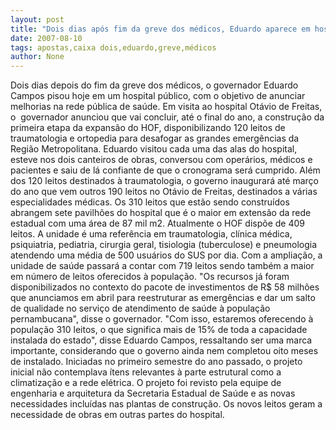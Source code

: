 ```yaml
---
layout: post
title: "Dois dias após fim da greve dos médicos, Eduardo aparece em hospital e anuncia melhorias na rede"
date: 2007-08-10
tags: apostas,caixa dois,eduardo,greve,médicos
author: None
---
```

Dois dias depois do fim da greve dos m&eacute;dicos, o governador Eduardo Campos pisou hoje em um hospital p&uacute;blico, com o objetivo de anunciar melhorias na rede p&uacute;blica de sa&uacute;de. Em visita ao hospital Ot&aacute;vio de Freitas, o&nbsp; governador anunciou que vai concluir, at&eacute; o final do ano, a constru&ccedil;&atilde;o da primeira etapa da expans&atilde;o do HOF, disponibilizando 120 leitos de traumatologia e ortopedia para desafogar as grandes emerg&ecirc;ncias da Regi&atilde;o Metropolitana. 
Eduardo visitou cada uma das alas do hospital, esteve nos dois canteiros de obras, conversou com oper&aacute;rios, m&eacute;dicos e pacientes e saiu de l&aacute; confiante de que o cronograma ser&aacute; cumprido. 
Al&eacute;m dos 120 leitos destinados &agrave; traumatologia, o governo inaugurar&aacute; at&eacute; mar&ccedil;o do ano que vem outros 190 leitos no Ot&aacute;vio de Freitas, destinados a v&aacute;rias especialidades m&eacute;dicas. 
Os 310 leitos que est&atilde;o sendo constru&iacute;dos abrangem sete pavilh&otilde;es do hospital que &eacute; o maior em extens&atilde;o da rede estadual com uma &aacute;rea de 87 mil m2. Atualmente o HOF disp&otilde;e de 409 leitos. A unidade &eacute; uma refer&ecirc;ncia em traumatologia, cl&iacute;nica m&eacute;dica, psiquiatria, pediatria, cirurgia geral, tisiologia (tuberculose) e pneumologia atendendo uma m&eacute;dia de 500 usu&aacute;rios do SUS por dia. Com a amplia&ccedil;&atilde;o, a unidade de sa&uacute;de passar&aacute; a contar com 719 leitos sendo tamb&eacute;m a maior em n&uacute;mero de leitos oferecidos &agrave; popula&ccedil;&atilde;o. 
&quot;Os recursos j&aacute; foram disponibilizados no contexto do pacote de investimentos de R$ 58 milh&otilde;es que anunciamos em abril para reestruturar as emerg&ecirc;ncias e dar um salto de qualidade no servi&ccedil;o de atendimento de sa&uacute;de &agrave; popula&ccedil;&atilde;o pernambucana&quot;, disse o governador. 
&quot;Com isso, estaremos oferecendo &agrave; popula&ccedil;&atilde;o 310 leitos, o que significa mais de 15% de toda a capacidade instalada do estado&quot;, disse Eduardo Campos, ressaltando ser uma marca importante, considerando que o governo ainda nem completou oito meses de instalado. 
Iniciadas no primeiro semestre do ano passado, o projeto inicial n&atilde;o contemplava &iacute;tens relevantes &agrave; parte estrutural como a climatiza&ccedil;&atilde;o e a rede el&eacute;trica. O projeto foi revisto pela equipe de engenharia e arquitetura da Secretaria Estadual de Sa&uacute;de e as novas necessidades inclu&iacute;das nas plantas de constru&ccedil;&atilde;o. Os novos leitos geram a necessidade de obras em outras partes do hospital.  